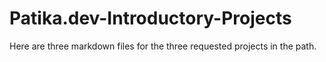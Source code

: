 # Patika.dev-Introductory-Projects

Here are three markdown files for the three requested projects in the path.

